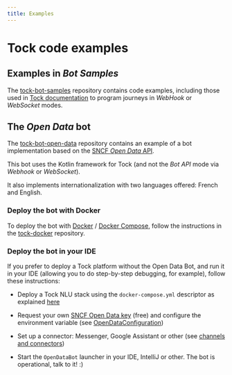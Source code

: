 ```yaml
---
title: Examples
---
```


# Tock code examples

## Examples in *Bot Samples*

The [tock-bot-samples](https://github.com/theopenconversationkit/tock-bot-samples) repository contains code examples, including those used in
[Tock documentation](../guides/api.md) to program journeys in _WebHook_ or _WebSocket_ modes.

## The *Open Data* bot

The [tock-bot-open-data](https://github.com/theopenconversationkit/tock-bot-open-data) repository contains an
example of a bot implementation based on the [SNCF _Open Data_ API](https://www.digital.sncf.com/startup/api).

This bot uses the Kotlin framework for Tock (and not the _Bot API_ mode via _Webhook_ or _WebSocket_).

It also implements internationalization with two languages ​​offered: French and English.

### Deploy the bot with Docker

To deploy the bot with [Docker](https://www.docker.com/) / [Docker Compose](https://docs.docker.com/compose/),
follow the instructions in the [tock-docker](https://github.com/theopenconversationkit/tock-docker#user-content-run-the-open-data-bot-example) repository.

### Deploy the bot in your IDE

If you prefer to deploy a Tock platform without the Open Data Bot, and run it in your IDE (allowing you to do step-by-step debugging, for example), follow these instructions:

* Deploy a Tock NLU stack using the `docker-compose.yml` descriptor as explained [here](https://github.com/theopenconversationkit/tock-docker#user-content-docker-images-for-tock)

* Request your own [SNCF Open Data key](https://data.sncf.com/) (free) and configure the environment variable (see [OpenDataConfiguration](https://github.com/theopenconversationkit/tock-bot-open-data/blob/master/src/main/kotlin/ai.tock/bot/open/data/OpenDataConfiguration.kt#L29))

* Set up a connector: Messenger, Google Assistant or other (see [channels and connectors](../user/guides/canaux.md))

* Start the `OpenDataBot` launcher in your IDE, IntelliJ or other. The bot is operational, talk to it! :)